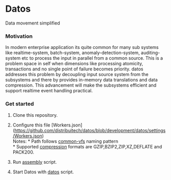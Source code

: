 # Datos
Data movement simplified  



### Motivation
In modern enterprise application its quite common for many sub systems like realtime-system, batch-system, anomaly-detection-system, auditing-system etc to process the input in parallel from a common source. This is a problem space in self when dimensions like processing atomicity, transactions and no single point of failure becomes priority. datos addresses this problem by decoupling input source system from the subsystems and there by provides in-memory data translations and data compression. This advancement will make the subsystems efficient and support realtime event handling practical.  



### Get started

1. Clone this repository.

2. Configure this file   [Workers.json] (https://github.com/distribuitech/datos/blob/development/datos/settings/Workers.json)  
       Notes: 
       * Path follows [common-vfs](http://commons.apache.org/proper/commons-vfs/filesystems.html) naming pattern  
       * Supported [compression](https://github.com/distribuitech/datos/blob/development/datos/src/main/scala/com/distribuit/datos/compression/Compression.scala) formats are  GZIP,BZIP2,ZIP,XZ,DEFLATE and PACK200.  
              
3. Run [assembly](https://github.com/distribuitech/datos/blob/development/datos/sbin/assembly) script.  
4. Start Datos with [datos](https://github.com/distribuitech/datos/blob/development/datos/bin/datos) script.  
